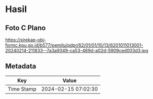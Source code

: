 # Hasil

## Foto C Plano

https://sirekap-obj-formc.kpu.go.id/b577/pemilu/pdpr/62/01/01/10/13/6201011013001-20240214-211833--7a3a9349-ca53-469d-a02d-5909ced003d3.jpg


## Metadata

| Key        | Value               |
| ---------- | ------------------- |
| Time Stamp | 2024-02-15 07:02:30 |



